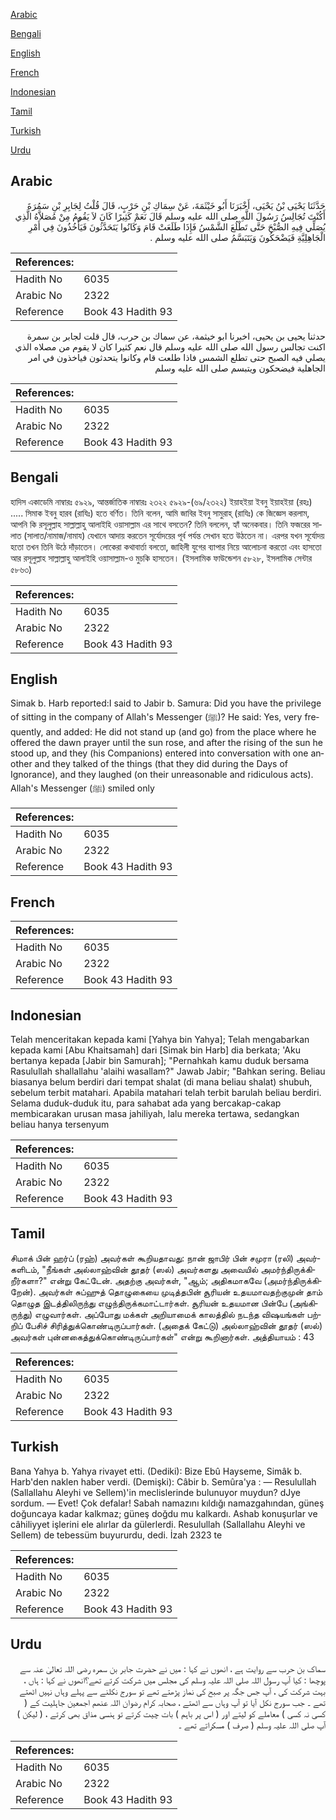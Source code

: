 [Arabic](#arabic)

[Bengali](#bengali)

[English](#english)

[French](#french)

[Indonesian](#indonesian)

[Tamil](#tamil)

[Turkish](#turkish)

[Urdu](#urdu)

## Arabic


<div dir="rtl" lang="ar" style={{fontSize:'larger',backgroundColor:'#f8f9fa',padding:20}}>
حَدَّثَنَا يَحْيَى بْنُ يَحْيَى، أَخْبَرَنَا أَبُو خَيْثَمَةَ، عَنْ سِمَاكِ بْنِ حَرْبٍ، قَالَ قُلْتُ لِجَابِرِ بْنِ سَمُرَةَ أَكُنْتَ تُجَالِسُ رَسُولَ اللَّهِ صلى الله عليه وسلم قَالَ نَعَمْ كَثِيرًا كَانَ لاَ يَقُومُ مِنْ مُصَلاَّهُ الَّذِي يُصَلِّي فِيهِ الصُّبْحَ حَتَّى تَطْلُعَ الشَّمْسُ فَإِذَا طَلَعَتْ قَامَ وَكَانُوا يَتَحَدَّثُونَ فَيَأْخُذُونَ فِي أَمْرِ الْجَاهِلِيَّةِ فَيَضْحَكُونَ وَيَتَبَسَّمُ صلى الله عليه وسلم ‏.‏
</div>
<div style={{backgroundColor:'#f8f9fa',padding:20, marginBottom: 10}}><table> <thead> <tr> <th>References:</th> <th></th> </tr> </thead> <tbody><tr><td>Hadith No</td><td>6035</td></tr><tr><td>Arabic No</td><td>2322</td></tr><tr><td>Reference</td><td>Book 43 Hadith 93</td></tr></tbody></table></div>


<div dir="rtl" lang="ar" style={{fontSize:'larger',backgroundColor:'#f8f9fa',padding:20}}>
حدثنا يحيى بن يحيى، اخبرنا ابو خيثمة، عن سماك بن حرب، قال قلت لجابر بن سمرة اكنت تجالس رسول الله صلى الله عليه وسلم قال نعم كثيرا كان لا يقوم من مصلاه الذي يصلي فيه الصبح حتى تطلع الشمس فاذا طلعت قام وكانوا يتحدثون فياخذون في امر الجاهلية فيضحكون ويتبسم صلى الله عليه وسلم
</div>
<div style={{backgroundColor:'#f8f9fa',padding:20, marginBottom: 10}}><table> <thead> <tr> <th>References:</th> <th></th> </tr> </thead> <tbody><tr><td>Hadith No</td><td>6035</td></tr><tr><td>Arabic No</td><td>2322</td></tr><tr><td>Reference</td><td>Book 43 Hadith 93</td></tr></tbody></table></div>

## Bengali


<div dir="ltr" lang="bn" style={{fontSize:'larger',backgroundColor:'#f8f9fa',padding:20}}>
হাদিস একাডেমি নাম্বারঃ ৫৯২৯, আন্তর্জাতিক নাম্বারঃ ২৩২২ ৫৯২৯-(৬৯/২৩২২) ইয়াহইয়া ইবনু ইয়াহইয়া (রহঃ) ..... সিমাক ইবনু হারব (রাযিঃ) হতে বর্ণিত। তিনি বলেন, আমি জাবির ইবনু সামুরাহ্ (রাযিঃ) কে জিজ্ঞেস করলাম, আপনি কি রসূলুল্লাহ সাল্লাল্লাহু আলাইহি ওয়াসাল্লাম এর সাথে বসতেন? তিনি বললেন, হ্যাঁ অনেকবার। তিনি ফজরের সালাত (সালাত/নামাজ/নামায) যেখানে আদায় করতেন সূর্যোদয়ের পূর্ব পর্যন্ত সেখান হতে উঠতেন না। এরপর যখন সূর্যোদয় হতো তখন তিনি উঠে দাঁড়াতেন। লোকেরা কথাবার্তা বলতো, জাহিলী যুগের ব্যাপার নিয়ে আলোচনা করতো এবং হাসতো আর রসূলুল্লাহ সাল্লাল্লাহু আলাইহি ওয়াসাল্লাম-ও মুচকি হাসতেন। (ইসলামিক ফাউন্ডেশন ৫৮২৮, ইসলামিক সেন্টার ৫৮৬৩)
</div>
<div style={{backgroundColor:'#f8f9fa',padding:20, marginBottom: 10}}><table> <thead> <tr> <th>References:</th> <th></th> </tr> </thead> <tbody><tr><td>Hadith No</td><td>6035</td></tr><tr><td>Arabic No</td><td>2322</td></tr><tr><td>Reference</td><td>Book 43 Hadith 93</td></tr></tbody></table></div>

## English


<div dir="ltr" lang="en" style={{fontSize:'larger',backgroundColor:'#f8f9fa',padding:20}}>
Simak b. Harb reported:I said to Jabir b. Samura: Did you have the privilege of sitting in the company of Allah's Messenger (ﷺ)? He said: Yes, very frequently, and added: He did not stand up (and go) from the place where he offered the dawn prayer until the sun rose, and after the rising of the sun he stood up, and they (his Companions) entered into conversation with one another and they talked of the things (that they did during the Days of Ignorance), and they laughed (on their unreasonable and ridiculous acts). Allah's Messenger (ﷺ) smiled only
</div>
<div style={{backgroundColor:'#f8f9fa',padding:20, marginBottom: 10}}><table> <thead> <tr> <th>References:</th> <th></th> </tr> </thead> <tbody><tr><td>Hadith No</td><td>6035</td></tr><tr><td>Arabic No</td><td>2322</td></tr><tr><td>Reference</td><td>Book 43 Hadith 93</td></tr></tbody></table></div>

## French


<div dir="ltr" lang="fr" style={{fontSize:'larger',backgroundColor:'#f8f9fa',padding:20}}>

</div>
<div style={{backgroundColor:'#f8f9fa',padding:20, marginBottom: 10}}><table> <thead> <tr> <th>References:</th> <th></th> </tr> </thead> <tbody><tr><td>Hadith No</td><td>6035</td></tr><tr><td>Arabic No</td><td>2322</td></tr><tr><td>Reference</td><td>Book 43 Hadith 93</td></tr></tbody></table></div>

## Indonesian


<div dir="ltr" lang="id" style={{fontSize:'larger',backgroundColor:'#f8f9fa',padding:20}}>
Telah menceritakan kepada kami [Yahya bin Yahya]; Telah mengabarkan kepada kami [Abu Khaitsamah] dari [Simak bin Harb] dia berkata; 'Aku bertanya kepada [Jabir bin Samurah]; "Pernahkah kamu duduk bersama Rasulullah shallallahu 'alaihi wasallam?" Jawab Jabir; "Bahkan sering. Beliau biasanya belum berdiri dari tempat shalat (di mana beliau shalat) shubuh, sebelum terbit matahari. Apabila matahari telah terbit barulah beliau berdiri. Selama duduk-duduk itu, para sahabat ada yang bercakap-cakap membicarakan urusan masa jahiliyah, lalu mereka tertawa, sedangkan beliau hanya tersenyum
</div>
<div style={{backgroundColor:'#f8f9fa',padding:20, marginBottom: 10}}><table> <thead> <tr> <th>References:</th> <th></th> </tr> </thead> <tbody><tr><td>Hadith No</td><td>6035</td></tr><tr><td>Arabic No</td><td>2322</td></tr><tr><td>Reference</td><td>Book 43 Hadith 93</td></tr></tbody></table></div>

## Tamil


<div dir="ltr" lang="ta" style={{fontSize:'larger',backgroundColor:'#f8f9fa',padding:20}}>
சிமாக் பின் ஹர்ப் (ரஹ்) அவர்கள் கூறியதாவது: நான் ஜாபிர் பின் சமுரா (ரலி) அவர்களிடம், "நீங்கள் அல்லாஹ்வின் தூதர் (ஸல்) அவர்களது அவையில் அமர்ந்திருக்கிறீர்களா?" என்று கேட்டேன். அதற்கு அவர்கள், "ஆம்; அதிகமாகவே (அமர்ந்திருக்கிறேன்). அவர்கள் சுப்ஹுத் தொழுகையை முடித்தபின் சூரியன் உதயமாவதற்குமுன் தாம் தொழுத இடத்திலிருந்து எழுந்திருக்கமாட்டார்கள். சூரியன் உதயமான பின்பே (அங்கிருந்து) எழுவார்கள். அப்போது மக்கள் அறியாமைக் காலத்தில் நடந்த விஷயங்கள் பற்றிப் பேசிச் சிரித்துக்கொண்டிருப்பார்கள். (அதைக் கேட்டு) அல்லாஹ்வின் தூதர் (ஸல்) அவர்கள் புன்னகைத்துக்கொண்டிருப்பார்கள்" என்று கூறினார்கள். அத்தியாயம் : 43
</div>
<div style={{backgroundColor:'#f8f9fa',padding:20, marginBottom: 10}}><table> <thead> <tr> <th>References:</th> <th></th> </tr> </thead> <tbody><tr><td>Hadith No</td><td>6035</td></tr><tr><td>Arabic No</td><td>2322</td></tr><tr><td>Reference</td><td>Book 43 Hadith 93</td></tr></tbody></table></div>

## Turkish


<div dir="ltr" lang="tr" style={{fontSize:'larger',backgroundColor:'#f8f9fa',padding:20}}>
Bana Yahya b. Yahya rivayet etti. (Dediki): Bize Ebû Hayseme, Simâk b. Harb'den naklen haber verdi. (Demişki): Câbir b. Semûra'ya : — Resulullah (Sallallahu Aleyhi ve Sellem)'in meclislerinde bulunuyor muydun? dJye sordum. — Evet! Çok defalar! Sabah namazını kıldığı namazgahından, güneş doğuncaya kadar kalkmaz; güneş doğdu mu kalkardı. Ashab konuşurlar ve câhiliyyet işlerini ele alırlar da gülerlerdi. Resulullah (Sallallahu Aleyhi ve Sellem) de tebessüm buyururdu, dedi. İzah 2323 te
</div>
<div style={{backgroundColor:'#f8f9fa',padding:20, marginBottom: 10}}><table> <thead> <tr> <th>References:</th> <th></th> </tr> </thead> <tbody><tr><td>Hadith No</td><td>6035</td></tr><tr><td>Arabic No</td><td>2322</td></tr><tr><td>Reference</td><td>Book 43 Hadith 93</td></tr></tbody></table></div>

## Urdu


<div dir="rtl" lang="ur" style={{fontSize:'larger',backgroundColor:'#f8f9fa',padding:20}}>
سماک بن حرب سے روایت ہے ، انھوں نے کہا : میں نے حضرت جابر بن سمرہ رضی اللہ تعالیٰ عنہ سے پوچھا : کیا آپ رسول اللہ صلی اللہ علیہ وسلم کی مجلس میں شرکت کرتے تھے؟انھوں نے کہا : ہاں ، بہت شرکت کی ، آپ جس جگہ پر صبح کی نماز پڑھتے تھے تو سورج نکلنے سے پہلے وہاں نہیں اٹھتے تھے ۔ جب سورج نکل آیا تو آپ وہاں سے اٹھتے ، صحابہ کرام رضوان اللہ عنھم اجمعین جاہلیت کے ( کسی نہ کسی ) معاملے کو لیتے اور ( اس پر باہم ) بات چیت کرتے تو ہنسی مذاق بھی کرتے ، ( لیکن ) آپ صلی اللہ علیہ وسلم ( صرف ) مسکراتے تھے ۔
</div>
<div style={{backgroundColor:'#f8f9fa',padding:20, marginBottom: 10}}><table> <thead> <tr> <th>References:</th> <th></th> </tr> </thead> <tbody><tr><td>Hadith No</td><td>6035</td></tr><tr><td>Arabic No</td><td>2322</td></tr><tr><td>Reference</td><td>Book 43 Hadith 93</td></tr></tbody></table></div>